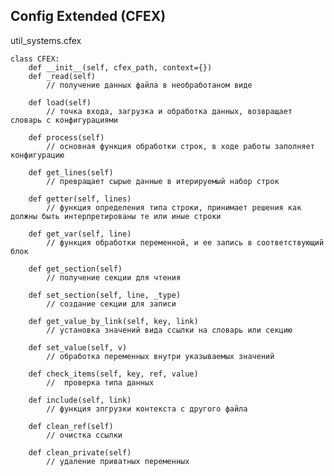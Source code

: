 
## Config Extended (CFEX)

util_systems.cfex

    class CFEX:
		def __init__(self, cfex_path, context={})
		def _read(self)
			// получение данных файла в необработаном виде
			
		def load(self)
			// точка входа, загрузка и обработка данных, возвращает словарь с конфигурациями
			
		def process(self)
			// основная функция обработки строк, в ходе работы заполняет конфигурацию
			
		def get_lines(self)
			// превращает сырые данные в итерируемый набор строк
			
		def getter(self, lines)
			// функция определения типа строки, принимает решения как должны быть интерпретированы те или иные строки
			
		def get_var(self, line)
			// функция обработки переменной, и ее запись в соответствующий блок
			
		def get_section(self)
			// получение секции для чтения
			
		def set_section(self, line, _type)
			// создание секции для записи
			
		def get_value_by_link(self, key, link)
			// установка значений вида ссылки на словарь или секцию
			
		def set_value(self, v)
			// обработка переменных внутри указываемых значений
			
		def check_items(self, key, ref, value)
			//	проверка типа данных
			
		def include(self, link)
			// функция зпгрузки контекста с другого файла
			
		def clean_ref(self)
			// очистка ссылки
			
		def clean_private(self)
			// удаление приватных переменных

